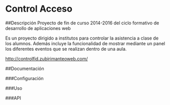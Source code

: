 # Control Acceso

##Descripción
Proyecto de fin de curso 2014-2016 del ciclo formativo de desarrollo de aplicaciones web

Es un proyecto dirigido a institutos para controlar la asistencia a clase de los alumnos. Además incluye la funcionalidad de mostrar mediante un panel los diferentes eventos que se realizan dentro de una aula.

http://controlfid.zubirimanteoweb.com/

##Documentación

###Configuración

###Uso

###API
